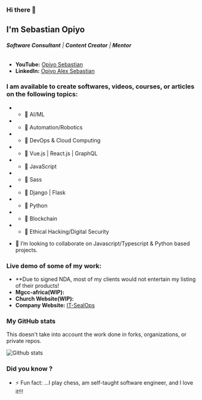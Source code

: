 ### Hi there 👋

## I'm Sebastian Opiyo

<!--
**SebastianOpiyo/SebastianOpiyo** is a ✨ _special_ ✨ repository because its `README.md` (this file) appears on your GitHub profile.

Here are some ideas to get you started:

- 🔭 I’m currently working on ...
- 🌱 I’m currently learning ...
- 👯 I’m looking to collaborate on ...
- 🤔 I’m looking for help with ...
- 💬 Ask me about ...
- 📫 How to reach me: ...
- 😄 Pronouns: ...
- ⚡ Fun fact: ...
-->
###### ***Software Consultant*** | ***Content Creator*** | ***Mentor***

* **YouTube:** [Opiyo Sebastian](https://www.youtube.com/channel/UCSr6MooK42cIGT1eo_0OfJg)
* **LinkedIn:** [Opiyo Alex Sebastian](https://www.linkedin.com/in/opiyo-alex-sebastian-4ab31270/)

### I am available to create softwares, videos, courses, or articles on the following topics:

* - 🔭 AI/ML
* - 🔭 Automation/Robotics
* - 🔭 DevOps & Cloud Computing
* - 🔭 Vue.js | React.js | GraphQL
* - 🔭 JavaScript
* - 🔭 Sass
* - 🔭 Django | Flask
* - 🔭 Python
* - 🔭 Blockchain
* - 🔭 Ethical Hacking/Digital Security
- 👯 I’m looking to collaborate on Javascript/Typescript & Python based projects.

### Live demo of some of my work:
* **Due to signed NDA, most of my clients would not entertain my listing of their products!
* **Mgcc-africa(WIP):** []()
* **Church Website(WIP):** []()
* **Company Website:** [IT-SealOps](http://it-sealops.com/)

### My GitHub stats

This doesn't take into account the work done in forks, organizations, or private repos.

![Github stats](https://github-readme-stats.vercel.app/api?username=SebastianOpiyo&show_icons=true)

### Did you know ?
- ⚡ Fun fact: ...I play chess, am self-taught software engineer, and I love it!!!
